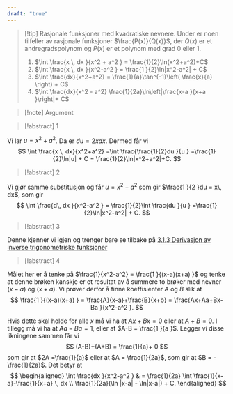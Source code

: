 ```yaml
---
draft: "true"
---
```

> [!tip] Rasjonale funksjoner med kvadratiske nevnere.
> Under er noen tilfeller av rasjonale funksjoner $\frac{P(x)}{Q(x)}$, der $Q(x)$ er et andregradspolynom og $P(x)$ er et polynom med grad $0$ eller $1$.
> 1. $\int \frac{x \, dx }{x^2 + a^2 } = \frac{1}{2}\ln(x^2+a^2)+C$
> 2. $\int \frac{x \, dx }{x^2-a^2 } = \frac{1 }{2}\ln|x^2-a^2| + C$
> 3. $\int \frac{dx}{x^2+a^2} = \frac{1}{a}\tan^{-1}\left( \frac{x}{a} \right) + C$
> 4. $\int \frac{dx}{x^2 - a^2} \frac{1}{2a}\ln\left|\frac{x-a }{x+a }\right|+ C$

> [!note] Argument 
> 

> [!abstract]  1
> 

Vi lar $u = x^2 + a^2$. Da er $du = 2xdx$. Dermed får vi
$$
\int \frac{x \, dx}{x^2+a^2} =\int \frac{\frac{1}{2}du }{u } =\frac{1}{2}\ln|u| + C = \frac{1}{2}\ln|x^2+a^2|+C.
$$

> [!abstract]  2
> 

Vi gjør samme substitusjon og får $u = x^2-a^2$ som gir $\frac{1 }{2 }du = x\, dx$, som gir
$$
\int \frac{d\, dx }{x^2-a^2 }  = \frac{1}{2}\int \frac{du }{u } =\frac{1}{2}\ln|x^2-a^2| + C.
$$


> [!abstract]  3
> 

Denne kjenner vi igjen og trenger bare se tilbake på [3.1.3 Derivasjon av inverse trigonometriske funksjoner](Kapittel%203%20-%20transendentale%20funksjoner/3.1.3%20Derivasjon%20av%20inverse%20trigonometriske%20funksjoner.md)



> [!abstract]  4  

Målet her er å tenke på $\frac{1}{x^2-a^2} = \frac{1 }{(x-a)(x+a) }$ og tenke at denne brøken kanskje er et resultat av å summere to brøker med nevner $(x-a)$ og $(x+a)$. Vi prøver derfor å finne koeffisienter $A$ og $B$ slik at
$$
\frac{1 }{(x-a)(x+a) }  = \frac{A}{x-a}+\frac{B}{x+b} = \frac{Ax+Aa+Bx-Ba }{x^2-a^2 }.
$$

Hvis dette skal holde for alle $x$ må vi ha at $Ax+Bx = 0$ eller at $A+B = 0$. I tillegg må vi ha at $Aa-Ba = 1$, eller at $A-B = \frac{1 }{a }$. Legger vi disse likningene sammen får vi
$$
(A-B)+(A+B) = \frac{1}{a}+ 0
$$
som gir at $2A =\frac{1}{a}$ eller at $A = \frac{1}{2a}$, som gir at $B = - \frac{1}{2a}$. Det betyr at
$$
\begin{aligned} 
  \int \frac{dx }{x^2-a^2 } & = \frac{1}{2a} \int \frac{1}{x-a}-\frac{1}{x+a} \, dx \\
  \frac{1}{2a}(\ln |x-a| - \ln|x-a|) + C.
\end{aligned} 
$$

